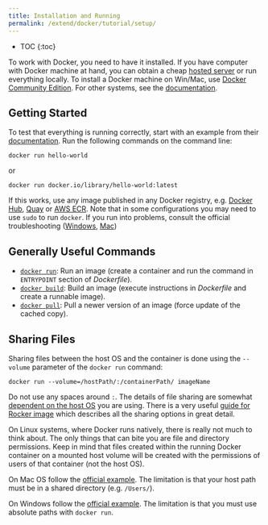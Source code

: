 ```yaml
---
title: Installation and Running
permalink: /extend/docker/tutorial/setup/
---
```


* TOC
{:toc}

To work with Docker, you need to have it installed. If you have computer with Docker machine at hand, you can obtain a
cheap [hosted server](https://www.digitalocean.com/features/one-click-apps/docker/) or
run everything locally. To install a Docker machine on Win/Mac,
use [Docker Community Edition](https://store.docker.com/search?type=edition&offering=community). For
other systems, see the [documentation](https://docs.docker.com/engine/installation/).

## Getting Started
To test that everything is running correctly, start with an example
from their [documentation](https://docs.docker.com/get-started/).
Run the following commands on the command line:

    docker run hello-world

or

    docker run docker.io/library/hello-world:latest

If this works, use any image published in any Docker
registry, e.g. [Docker Hub](https://hub.docker.com/), [Quay](https://quay.io/) or [AWS ECR](https://aws.amazon.com/ecr/).
Note that in some configurations you may need to use `sudo` to run `docker`. If you run into problems, consult the
official troubleshooting ([Windows](https://docs.docker.com/docker-for-windows/troubleshoot/), [Mac](https://docs.docker.com/docker-for-mac/troubleshoot/))

## Generally Useful Commands
- [`docker run`](https://docs.docker.com/engine/reference/run/): Run an
image (create a container and run the command in `ENTRYPOINT` section of *Dockerfile*).
- [`docker build`](https://docs.docker.com/engine/reference/commandline/build/): Build
an image (execute instructions in *Dockerfile* and create a runnable image).
- [`docker pull`](https://docs.docker.com/engine/reference/commandline/pull/): Pull
a newer version of an image (force update of the cached copy).

## Sharing Files
Sharing files between the host OS and the container is done using the `--volume` parameter of the `docker run` command:

    docker run --volume=/hostPath/:/containerPath/ imageName

Do not use any spaces around `:`. The details of file sharing are somewhat
[dependent on the host OS](https://docs.docker.com/engine/admin/volumes/volumes/#start-a-container-with-a-volume) you are using.
There is a very
useful [guide for Rocker image](https://github.com/rocker-org/rocker/wiki/Sharing-files-with-host-machine) which
describes all the sharing options in great detail.

On Linux systems, where Docker runs natively, there is really not much to think about. The only things that can bite
you are file and directory permissions. Keep in mind that files created within the running Docker container on
a mounted host volume will be created with the permissions of users of that container (not the host OS).

On Mac OS follow the [official example](https://docs.docker.com/docker-for-mac/osxfs/).
The limitation is that your host path must be in a shared directory (e.g. `/Users/`).

On Windows follow the [official example](https://docs.docker.com/docker-for-windows/#shared-drives).
The limitation is that you must use absolute paths with `docker run`.
